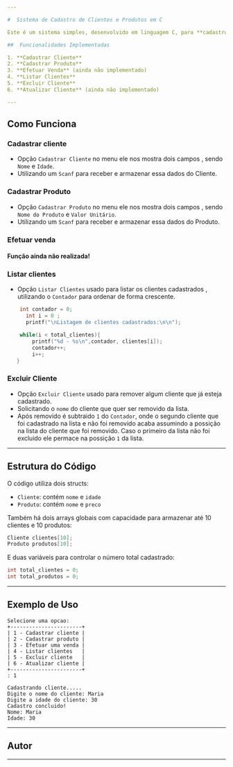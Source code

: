 ```yaml
---

#  Sistema de Cadastro de Clientes e Produtos em C

Este é um sistema simples, desenvolvido em linguagem C, para **cadastro e gerenciamento de clientes e produtos**, com funcionalidades básicas como listar, excluir e atualizar informações de clientes, além de cadastrar vendas (em desenvolvimento).

##  Funcionalidades Implementadas

1. **Cadastrar Cliente**
2. **Cadastrar Produto**
3. **Efetuar Venda** (ainda não implementado)
4. **Listar Clientes**
5. **Excluir Cliente**
6. **Atualizar Cliente** (ainda não implementado)

---
```


##  Como Funciona

### Cadastrar cliente
* Opção `Cadastrar Cliente` no menu ele nos mostra dois campos , sendo `Nome` e `Idade`.
* Utilizando um `Scanf` para receber e armazenar essa dados do Cliente.

### Cadastrar Produto
* Opção `Cadastrar Produto` no menu ele nos mostra dois campos , sendo `Nome do Produto` e `Valor Unitário`.
* Utilizando um `Scanf` para receber e armazenar essa dados do Produto.

### Efetuar venda
#### Função ainda não realizada!

### Listar clientes
* Opção `Listar Clientes` usado para listar os clientes cadastrados , utilizando o `Contador` para ordenar de forma crescente.
```c
    int contador = 0;
      int i = 0 ;
      printf("\nListagem de clientes cadastrados:\n\n");

    while(i < total_clientes){
        printf("%d - %s\n",contador, clientes[i]);
        contador++;
        i++;
   }
```
### Excluir Cliente 
* Opção `Excluir Cliente` usado para remover algum cliente que já esteja cadastrado.
* Solicitando o `nome` do cliente que quer ser removido da lista.
* Após removido é subtraido `1` do `Contador`, onde o segundo cliente que foi cadastrado na lista e não foi removido acaba assumindo a possição na lista do cliente que foi removido. Caso o primeiro da lista não foi excluido ele permace na possição `1` da lista.
---

##  Estrutura do Código

O código utiliza dois structs:

* `Cliente`: contém `nome` e `idade`
* `Produto`: contém `nome` e `preco`

Também há dois arrays globais com capacidade para armazenar até 10 clientes e 10 produtos:

```c
Cliente clientes[10];
Produto produtos[10];
```

E duas variáveis para controlar o número total cadastrado:

```c
int total_clientes = 0;
int total_produtos = 0;
```

---

##  Exemplo de Uso

```plaintext
Selecione uma opcao:
+-----------------------+
| 1 - Cadastrar cliente |
| 2 - Cadastrar produto |
| 3 - Efetuar uma venda |
| 4 - Listar clientes   |
| 5 - Excluir cliente   |
| 6 - Atualizar cliente |
+-----------------------+
: 1

Cadastrando cliente.....
Digite o nome do cliente: Maria
Digite a idade do cliente: 30
Cadastro concluido!
Nome: Maria
Idade: 30
```

---

##  Autor
---

